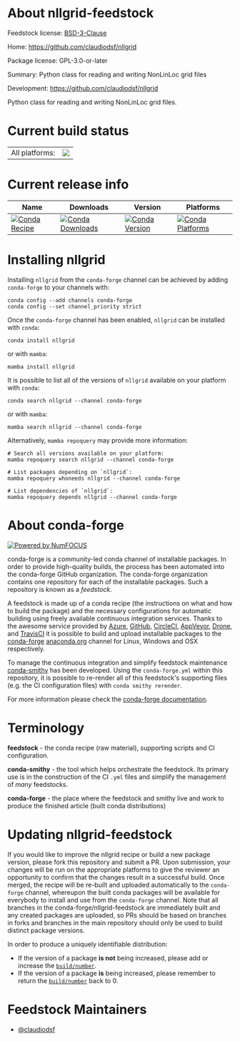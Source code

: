 About nllgrid-feedstock
=======================

Feedstock license: [BSD-3-Clause](https://github.com/conda-forge/nllgrid-feedstock/blob/main/LICENSE.txt)

Home: https://github.com/claudiodsf/nllgrid

Package license: GPL-3.0-or-later

Summary: Python class for reading and writing NonLinLoc grid files

Development: https://github.com/claudiodsf/nllgrid

Python class for reading and writing NonLinLoc grid files.


Current build status
====================


<table><tr><td>All platforms:</td>
    <td>
      <a href="https://dev.azure.com/conda-forge/feedstock-builds/_build/latest?definitionId=14262&branchName=main">
        <img src="https://dev.azure.com/conda-forge/feedstock-builds/_apis/build/status/nllgrid-feedstock?branchName=main">
      </a>
    </td>
  </tr>
</table>

Current release info
====================

| Name | Downloads | Version | Platforms |
| --- | --- | --- | --- |
| [![Conda Recipe](https://img.shields.io/badge/recipe-nllgrid-green.svg)](https://anaconda.org/conda-forge/nllgrid) | [![Conda Downloads](https://img.shields.io/conda/dn/conda-forge/nllgrid.svg)](https://anaconda.org/conda-forge/nllgrid) | [![Conda Version](https://img.shields.io/conda/vn/conda-forge/nllgrid.svg)](https://anaconda.org/conda-forge/nllgrid) | [![Conda Platforms](https://img.shields.io/conda/pn/conda-forge/nllgrid.svg)](https://anaconda.org/conda-forge/nllgrid) |

Installing nllgrid
==================

Installing `nllgrid` from the `conda-forge` channel can be achieved by adding `conda-forge` to your channels with:

```
conda config --add channels conda-forge
conda config --set channel_priority strict
```

Once the `conda-forge` channel has been enabled, `nllgrid` can be installed with `conda`:

```
conda install nllgrid
```

or with `mamba`:

```
mamba install nllgrid
```

It is possible to list all of the versions of `nllgrid` available on your platform with `conda`:

```
conda search nllgrid --channel conda-forge
```

or with `mamba`:

```
mamba search nllgrid --channel conda-forge
```

Alternatively, `mamba repoquery` may provide more information:

```
# Search all versions available on your platform:
mamba repoquery search nllgrid --channel conda-forge

# List packages depending on `nllgrid`:
mamba repoquery whoneeds nllgrid --channel conda-forge

# List dependencies of `nllgrid`:
mamba repoquery depends nllgrid --channel conda-forge
```


About conda-forge
=================

[![Powered by
NumFOCUS](https://img.shields.io/badge/powered%20by-NumFOCUS-orange.svg?style=flat&colorA=E1523D&colorB=007D8A)](https://numfocus.org)

conda-forge is a community-led conda channel of installable packages.
In order to provide high-quality builds, the process has been automated into the
conda-forge GitHub organization. The conda-forge organization contains one repository
for each of the installable packages. Such a repository is known as a *feedstock*.

A feedstock is made up of a conda recipe (the instructions on what and how to build
the package) and the necessary configurations for automatic building using freely
available continuous integration services. Thanks to the awesome service provided by
[Azure](https://azure.microsoft.com/en-us/services/devops/), [GitHub](https://github.com/),
[CircleCI](https://circleci.com/), [AppVeyor](https://www.appveyor.com/),
[Drone](https://cloud.drone.io/welcome), and [TravisCI](https://travis-ci.com/)
it is possible to build and upload installable packages to the
[conda-forge](https://anaconda.org/conda-forge) [anaconda.org](https://anaconda.org/)
channel for Linux, Windows and OSX respectively.

To manage the continuous integration and simplify feedstock maintenance
[conda-smithy](https://github.com/conda-forge/conda-smithy) has been developed.
Using the ``conda-forge.yml`` within this repository, it is possible to re-render all of
this feedstock's supporting files (e.g. the CI configuration files) with ``conda smithy rerender``.

For more information please check the [conda-forge documentation](https://conda-forge.org/docs/).

Terminology
===========

**feedstock** - the conda recipe (raw material), supporting scripts and CI configuration.

**conda-smithy** - the tool which helps orchestrate the feedstock.
                   Its primary use is in the construction of the CI ``.yml`` files
                   and simplify the management of *many* feedstocks.

**conda-forge** - the place where the feedstock and smithy live and work to
                  produce the finished article (built conda distributions)


Updating nllgrid-feedstock
==========================

If you would like to improve the nllgrid recipe or build a new
package version, please fork this repository and submit a PR. Upon submission,
your changes will be run on the appropriate platforms to give the reviewer an
opportunity to confirm that the changes result in a successful build. Once
merged, the recipe will be re-built and uploaded automatically to the
`conda-forge` channel, whereupon the built conda packages will be available for
everybody to install and use from the `conda-forge` channel.
Note that all branches in the conda-forge/nllgrid-feedstock are
immediately built and any created packages are uploaded, so PRs should be based
on branches in forks and branches in the main repository should only be used to
build distinct package versions.

In order to produce a uniquely identifiable distribution:
 * If the version of a package **is not** being increased, please add or increase
   the [``build/number``](https://docs.conda.io/projects/conda-build/en/latest/resources/define-metadata.html#build-number-and-string).
 * If the version of a package **is** being increased, please remember to return
   the [``build/number``](https://docs.conda.io/projects/conda-build/en/latest/resources/define-metadata.html#build-number-and-string)
   back to 0.

Feedstock Maintainers
=====================

* [@claudiodsf](https://github.com/claudiodsf/)

